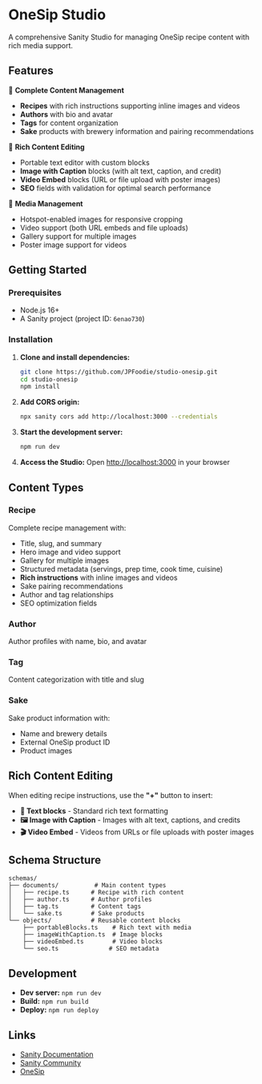 # OneSip Studio

A comprehensive Sanity Studio for managing OneSip recipe content with rich media support.

## Features

🍶 **Complete Content Management**
- **Recipes** with rich instructions supporting inline images and videos
- **Authors** with bio and avatar
- **Tags** for content organization  
- **Sake** products with brewery information and pairing recommendations

📝 **Rich Content Editing**
- Portable text editor with custom blocks
- **Image with Caption** blocks (with alt text, caption, and credit)
- **Video Embed** blocks (URL or file upload with poster images)
- **SEO** fields with validation for optimal search performance

🎨 **Media Management**
- Hotspot-enabled images for responsive cropping
- Video support (both URL embeds and file uploads)
- Gallery support for multiple images
- Poster image support for videos

## Getting Started

### Prerequisites

- Node.js 16+ 
- A Sanity project (project ID: `6enao730`)

### Installation

1. **Clone and install dependencies:**
   ```bash
   git clone https://github.com/JPFoodie/studio-onesip.git
   cd studio-onesip
   npm install
   ```

2. **Add CORS origin:**
   ```bash
   npx sanity cors add http://localhost:3000 --credentials
   ```

3. **Start the development server:**
   ```bash
   npm run dev
   ```

4. **Access the Studio:**
   Open [http://localhost:3000](http://localhost:3000) in your browser

## Content Types

### Recipe
Complete recipe management with:
- Title, slug, and summary
- Hero image and video support
- Gallery for multiple images  
- Structured metadata (servings, prep time, cook time, cuisine)
- **Rich instructions** with inline images and videos
- Sake pairing recommendations
- Author and tag relationships
- SEO optimization fields

### Author  
Author profiles with name, bio, and avatar

### Tag
Content categorization with title and slug

### Sake
Sake product information with:
- Name and brewery details
- External OneSip product ID
- Product images

## Rich Content Editing

When editing recipe instructions, use the **"+"** button to insert:

- **📝 Text blocks** - Standard rich text formatting
- **🖼️ Image with Caption** - Images with alt text, captions, and credits  
- **🎬 Video Embed** - Videos from URLs or file uploads with poster images

## Schema Structure

```
schemas/
├── documents/          # Main content types
│   ├── recipe.ts      # Recipe with rich content
│   ├── author.ts      # Author profiles  
│   ├── tag.ts         # Content tags
│   └── sake.ts        # Sake products
└── objects/           # Reusable content blocks
    ├── portableBlocks.ts    # Rich text with media
    ├── imageWithCaption.ts  # Image blocks
    ├── videoEmbed.ts        # Video blocks  
    └── seo.ts              # SEO metadata
```

## Development

- **Dev server:** `npm run dev`
- **Build:** `npm run build` 
- **Deploy:** `npm run deploy`

## Links

- [Sanity Documentation](https://www.sanity.io/docs)
- [Sanity Community](https://slack.sanity.io/)
- [OneSip](https://onesip.com)
